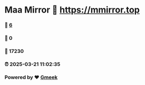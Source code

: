 # Maa Mirror :link: https://mmirror.top 
### :page_facing_up: [6](https://mmirror.top/tag.html) 
### :speech_balloon: 0 
### :hibiscus: 17230 
### :alarm_clock: 2025-03-21 11:02:35 
### Powered by :heart: [Gmeek](https://github.com/Meekdai/Gmeek)
